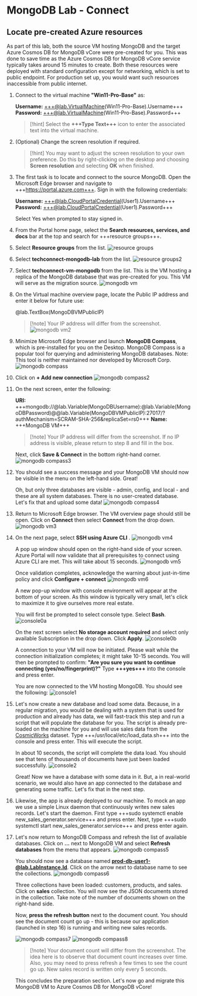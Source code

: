 # MongoDB Lab - Connect

## Locate pre-created Azure resources

As part of this lab, both the source VM hosting MongoDB and the target Azure Cosmos DB for MongoDB vCore were pre-created for you. This was done to save time as the Azure Cosmos DB for MongoDB vCore service typically takes around 15 minutes to create. Both these resources were deployed with standard configuration except for networking, which is set to public endpoint. For production set up, you would want such resources inaccessible from public internet.

1. Connect to the virtual machine **"Win11-Pro-Base"** as: 

    **Username:** +++@lab.VirtualMachine(Win11-Pro-Base).Username+++   
    **Password:** +++@lab.VirtualMachine(Win11-Pro-Base).Password+++ 

    >[!hint] Select the **+++Type Text+++** icon to enter the associated text into the virtual machine. 

3. (Optional) Change the screen resolution if required. 

    >[!hint] You may want to adjust the screen resolution to your own preference. Do this by right-clicking on the desktop and choosing **Screen resolution** and selecting **OK** when finished. 

4. The first task is to locate and connect to the source MongoDB. Open the Microsoft Edge browser and navigate to +++https://portal.azure.com+++. Sign in with the following credentials: 

    **Username:** +++@lab.CloudPortalCredential(User1).Username+++   
    **Password:** +++@lab.CloudPortalCredential(User1).Password+++
   
   Select Yes when prompted to stay signed in.

5. From the Portal home page, select the **Search resources, services, and docs** bar at the top and search for +++resource groups+++. 

6. Select **Resource groups** from the list.
![resource groups](./media/resource%20groups.png?raw=true)

7. Select **techconnect-mongodb-lab** from the list.
![resource groups2](./media/resource%20groups%202.png?raw=true)

8. Select **techconnect-vm-mongodb** from the list. This is the VM hosting a replica of the MongoDB database that was pre-created for you. This VM will serve as the migration source.
![mongodb vm](./media/mongo%20vm.png?raw=true)

9. On the Virtual machine overview page, locate the Public IP address and enter it below for future use:

    @lab.TextBox(MongoDBVMPublicIP)

    >[!note] Your IP address will differ from the screenshot. 
![mongodb vm2](./media/mongo%20vm2.png?raw=true)

10. Minimize Microsoft Edge browser and launch **MongoDB Compass**, which is pre-installed for you on the Desktop. MongoDB Compass is a popular tool for querying and administering MongoDB databases. Note: This tool is neither maintained nor developed by Microsoft Corp.
![mongodb compass](./media/mongo%20compass.png?raw=true)

11. Click on **+ Add new connection**
![mongodb compass2](./media/mongo%20compass2.png?raw=true)

12. On the next screen, enter the following:

    **URI:** +++mongodb://@lab.Variable(MongoDBUsername):@lab.Variable(MongoDBPassword)@@lab.Variable(MongoDBVMPublicIP):27017/?authMechanism=SCRAM-SHA-256&replicaSet=rs0+++
    **Name:** +++MongoDB VM+++

    >[!note] Your IP address will differ from the screenshot. If no IP address is visible, please return to step 8 and fill in the box.

    Next, click **Save & Connect** in the bottom right-hand corner.   
    ![mongodb compass3](./media/mongo%20compass3.png?raw=true)

13. You should see a success message and your MongoDB VM should now be visible in the menu on the left-hand side. Great!

    Oh, but only three databases are visible - admin, config, and local - and these are all system databases. There is no user-created database. Let's fix that and upload some data!
![mongodb compass4](./media/mongo%20compass4.png?raw=true)

14. Return to Microsoft Edge browser. The VM overview page should still be open. Click on **Connect** then select **Connect** from the drop down.
![mongodb vm3](./media/mongo%20vm3.png?raw=true)

15. On the next page, select **SSH using Azure CLI** .
![mongodb vm4](./media/mongo%20vm4.png?raw=true)

    A pop up window should open on the right-hand side of your screen. Azure Portal will now validate that all prerequisites to connect using Azure CLI are met. This will take about 15 seconds.
    ![mongodb vm5](./media/mongo%20vm5.png?raw=true)

    Once validation completes, acknowledge the warning about just-in-time policy and click **Configure + connect**
   ![mongodb vm6](./media/mongo%20vm6.png?raw=true)

    A new pop-up window with console environment will appear at the bottom of your screen. As this window is typically very small, let's click to maximize it to give ourselves more real estate.

    You will first be prompted to select console type. Select **Bash**.
    ![console0a](./media/console0a.png?raw=true)

    On the next screen select **No storage account required** and select only available Subscription in the drop down. Click **Apply**. 
    ![console0b](./media/console0b.png?raw=true)

    A connection to your VM will now be initiated. Please wait while the connection initialization completes; it might take 10-15 seconds. You will then be prompted to confirm: **"Are you sure you want to continue connecting (yes/no/fingerprint)?"** Type **+++yes+++** into the console and press enter.

    You are now connected to the VM hosting MongoDB. You should see the following:
    ![console1](./media/console1.png?raw=true)

17. Let's now create a new database and load some data. Because, in a regular migration, you would be dealing with a system that is used for production and already has data, we will fast-track this step and run a script that will populate the database for you. The script is already pre-loaded on the machine for you and will use sales data from the [CosmicWorks](https://github.com/AzureCosmosDB/CosmicWorks) dataset. Type +++/usr/local/etc/load_data.sh+++ into the console and press enter. This will execute the script.

    In about 10 seconds, the script will complete the data load. You should see that tens of thousands of documents have just been loaded successfully.
    ![console2](./media/console2.png?raw=true)

    Great! Now we have a database with some data in it. But, a in real-world scenario, we would also have an app connected to the database and generating some traffic. Let's fix that in the next step.

18. Likewise, the app is already deployed to our machine. To mock an app we use a simple Linux daemon that continuously writes new sales records. Let's start the daemon. First type +++sudo systemctl enable new_sales_generator.service+++ and press enter. Next, type +++sudo systemctl start new_sales_generator.service+++ and press enter again.

19. Let's now return to MongoDB Compass and refresh the list of available databases. Click on **...** next to MongoDB VM and select **Refresh databases** from the menu that appears.
![mongodb compass5](./media/mongo%20compass5.png?raw=true)

    You should now see a database named **prod-db-user1-@lab.LabInstance.Id**. Click on the arrow next to database name to see the collections.
    ![mongodb compass6](./media/mongo%20compass6.png?raw=true)

    Three collections have been loaded: customers, products, and sales. Click on **sales** collection. You will now see the JSON documents stored in the collection. Take note of the number of documents shown on the right-hand side.

    Now, **press the refresh button** next to the document count. You should see the document count go up - this is because our application (launched in step 16) is running and writing new sales records.

    ![mongodb compass7](./media/mongo%20compass7.png?raw=true)
    ![mongodb compass8](./media/mongo%20compass8.png?raw=true)

    >[!note] Your document count will differ from the screenshot. The idea here is to observe that document count increases over time. Also, you may need to press refresh a few times to see the count go up. New sales record is written only every 5 seconds.

    This concludes the preparation section. Let's now go and migrate this MongoDB VM to Azure Cosmos DB for MongoDB vCore!
